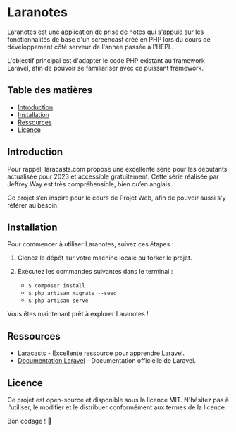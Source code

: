 # Laranotes

Laranotes est une application de prise de notes qui s'appuie sur les fonctionnalités de base d'un screencast créé en PHP lors du cours de développement côté serveur de l'année passée à l'HEPL. 

L'objectif principal est d'adapter le code PHP existant au framework Laravel, afin de pouvoir se familiariser avec ce puissant framework.

## Table des matières
- [Introduction](#introduction)
- [Installation](#installation)
- [Ressources](#ressources)
- [Licence](#licence)

## Introduction

Pour rappel, laracasts.com propose une excellente série pour les débutants actualisée pour 2023 et accessible gratuitement. Cette série réalisée par Jeffrey Way est très compréhensible, bien qu’en anglais.

Ce projet s’en inspire pour le cours de Projet Web, afin de pouvoir aussi s'y référer au besoin.

## Installation

Pour commencer à utiliser Laranotes, suivez ces étapes :

1. Clonez le dépôt sur votre machine locale ou forker le projet.

2. Exécutez les commandes suivantes dans le terminal :
    - `$ composer install`
    - `$ php artisan migrate --seed`
    - `$ php artisan serve`

Vous êtes maintenant prêt à explorer Laranotes !

## Ressources

- [Laracasts](https://laracasts.com) - Excellente ressource pour apprendre Laravel.
- [Documentation Laravel](https://laravel.com/docs) - Documentation officielle de Laravel.

## Licence

Ce projet est open-source et disponible sous la licence MIT. N'hésitez pas à l'utiliser, le modifier et le distribuer conformément aux termes de la licence.

Bon codage ! 🚀
